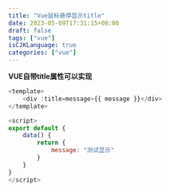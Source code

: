 ```yaml
---
title: "Vue鼠标悬停显示title"
date: 2023-05-09T17:31:15+08:00
draft: false
tags: ["vue"]
isCJKLanguage: true
categories: ["vue"]
---
```


**VUE自带title属性可以实现**

```js
<template>
    <div :title=message>{{ message }}</div>
</template>

<script>
export default {
    data() {
        return {
            message: "测试显示"
        }
    }
}
</script>
```

